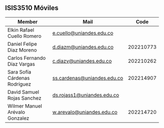 ## ISIS3510 Móviles

| Member | Mail | Code |
| --- | --- | --- |
| Elkin Rafael Cuello Romero | e.cuello@uniandes.edu.co |  |  
| Daniel Felipe Diaz Moreno | d.diazm@uniandes.edu.co | 202210773 |  
| Carlos Fernando Díaz Vargas | c.diazv@uniandes.edu.co | 202210262 |  
| Sara Sofía Cárdenas Rodríguez | ss.cardenas@uniandes.edu.co | 202214907 |  
| David Samuel Rojas Sanchez | ds.rojass1@uniandes.edu.co |  |
| Wilmer Manuel Arévalo Gonzalez | w.arevalo@uniandes.edu.co | 202214720 |  
